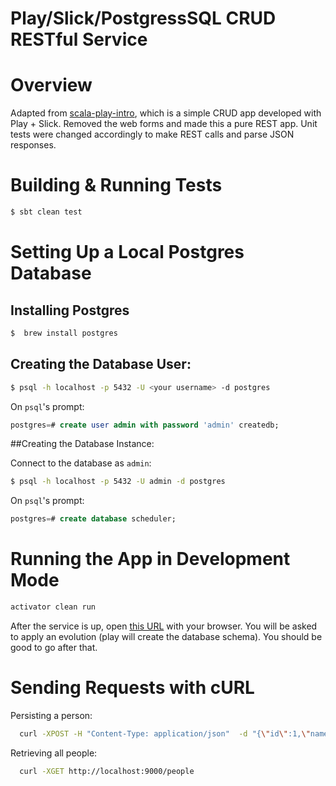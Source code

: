 # Play/Slick/PostgressSQL CRUD RESTful Service

# Overview
Adapted from [scala-play-intro](https://github.com/playframework/playframework/tree/master/templates/play-scala-intro), which is a simple CRUD app developed with Play + Slick. Removed the web forms and made this a pure REST app. Unit tests were changed accordingly to make REST calls and parse JSON responses.

# Building & Running Tests

```Bash
$ sbt clean test
```

# Setting Up a Local Postgres Database

## Installing Postgres

```Bash
$  brew install postgres
```

## Creating the Database User:

```Bash
$ psql -h localhost -p 5432 -U <your username> -d postgres
```

On `psql`'s prompt:

```SQL
postgres=# create user admin with password 'admin' createdb;
```

##Creating the Database Instance:

Connect to the database as `admin`:

```Bash
$ psql -h localhost -p 5432 -U admin -d postgres
```

On `psql`'s prompt:

```SQL
postgres=# create database scheduler;
```

# Running the App in Development Mode

```Bash
activator clean run
```

After the service is up, open [this URL](http://localhost:9000/people) with your browser.
You will be asked to apply an evolution (play will create the database schema).
You should be good to go after that.

# Sending Requests with cURL

Persisting a person:

```Bash
  curl -XPOST -H "Content-Type: application/json"  -d "{\"id\":1,\"name\":\"BoJack Horseman\",\"age\":52,\"lastUpdate\":1469465190275}"  http://localhost:9000/person
```

Retrieving all people:

```Bash
  curl -XGET http://localhost:9000/people
```
